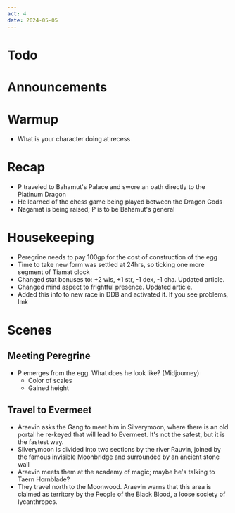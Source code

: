 ```yaml
---
act: 4
date: 2024-05-05
---
```

# Todo

# Announcements
# Warmup
- What is your character doing at recess
# Recap
- P traveled to Bahamut's Palace and swore an oath directly to the Platinum Dragon
- He learned of the chess game being played between the Dragon Gods
- Nagamat is being raised; P is to be Bahamut's general
# Housekeeping
- Peregrine needs to pay 100gp for the cost of construction of the egg
- Time to take new form was settled at 24hrs, so ticking one more segment of Tiamat clock
- Changed stat bonuses to: +2 wis, +1 str, -1 dex, -1 cha. Updated article.
- Changed mind aspect to frightful presence. Updated article.
- Added this info to new race in DDB and activated it. If you see problems, lmk
# Scenes
## Meeting Peregrine
- P emerges from the egg. What does he look like? (Midjourney)
  - Color of scales
  - Gained height
## Travel to Evermeet
- Araevin asks the Gang to meet him in Silverymoon, where there is an old portal he re-keyed that will lead to Evermeet. It's not the safest, but it is the fastest way.
- Silverymoon is divided into two sections by the river Rauvin, joined by the famous invisible Moonbridge and surrounded by an ancient stone wall
- Araevin meets them at the academy of magic; maybe he's talking to Taern Hornblade?
- They travel north to the Moonwood. Araevin warns that this area is claimed as territory by the People of the Black Blood, a loose society of lycanthropes.
